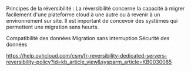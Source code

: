 Principes de la réversibilité :
 La réversibilité concerne la capacité à migrer facilement d'une plateforme cloud à une autre ou à revenir à un environnement sur site.
 Il est important de concevoir des systèmes qui permettent une migration sans heurts.

 Compatibilité des données 
 Migration sans interruption
 Sécurité des données 


https://help.ovhcloud.com/csm/fr-reversibility-dedicated-servers-reversibility-policy?id=kb_article_view&sysparm_article=KB0030085